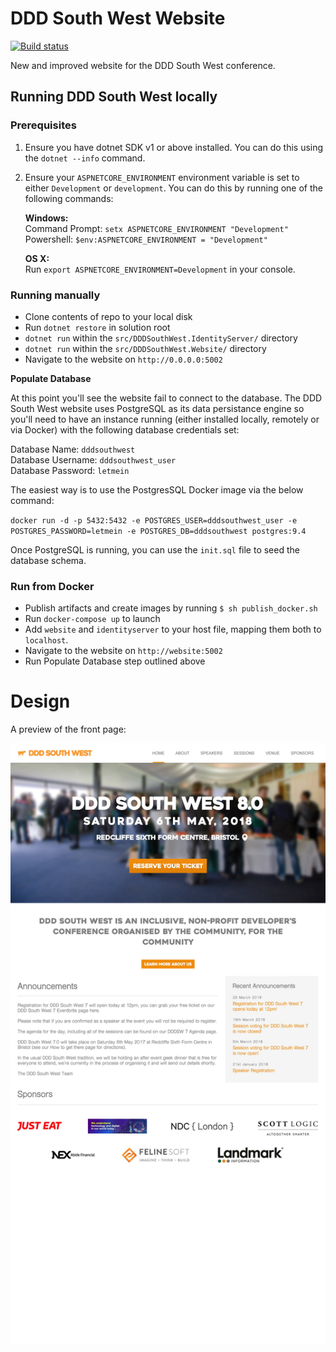 # DDD South West Website

[![Build status](https://ci.appveyor.com/api/projects/status/bq2h8brn3j1omihq?svg=true)](https://ci.appveyor.com/project/DDDSW/dddsouthwest-web)

New and improved website for the DDD South West conference.

## Running DDD South West locally

### Prerequisites

1. Ensure you have dotnet SDK v1 or above installed. You can do this using the `dotnet --info` command.

2. Ensure your `ASPNETCORE_ENVIRONMENT` environment variable is set to either `Development` or `development`. You can do this by running one of the following commands:

   **Windows:**  
   Command Prompt: `setx ASPNETCORE_ENVIRONMENT "Development"`  
   Powershell: `$env:ASPNETCORE_ENVIRONMENT = "Development"`

   **OS X:**  
   Run `export ASPNETCORE_ENVIRONMENT=Development` in your console.

### Running manually

- Clone contents of repo to your local disk
- Run `dotnet restore` in solution root
- `dotnet run` within the `src/DDDSouthWest.IdentityServer/` directory
- `dotnet run` within the `src/DDDSouthWest.Website/` directory
- Navigate to the website on `http://0.0.0.0:5002`

**Populate Database**  

At this point you'll see the website fail to connect to the database. The DDD South West website uses PostgreSQL as its data persistance engine so you'll need to have an instance running (either installed locally, remotely or via Docker) with the following database credentials set:

Database Name: `dddsouthwest`  
Database Username: `dddsouthwest_user`  
Database Password: `letmein`  

The easiest way is to use the PostgresSQL Docker image via the below command:

`docker run -d -p 5432:5432 -e POSTGRES_USER=dddsouthwest_user -e POSTGRES_PASSWORD=letmein -e POSTGRES_DB=dddsouthwest postgres:9.4`

Once PostgreSQL is running, you can use the `init.sql` file to seed the database schema.

### Run from Docker

- Publish artifacts and create images by running `$ sh publish_docker.sh`
- Run `docker-compose up` to launch
- Add `website` and `identityserver` to your host file, mapping them both to `localhost`. 
- Navigate to the website on `http://website:5002`
- Run Populate Database step outlined above

# Design

A preview of the front page:

![preview](./preview.jpg)

